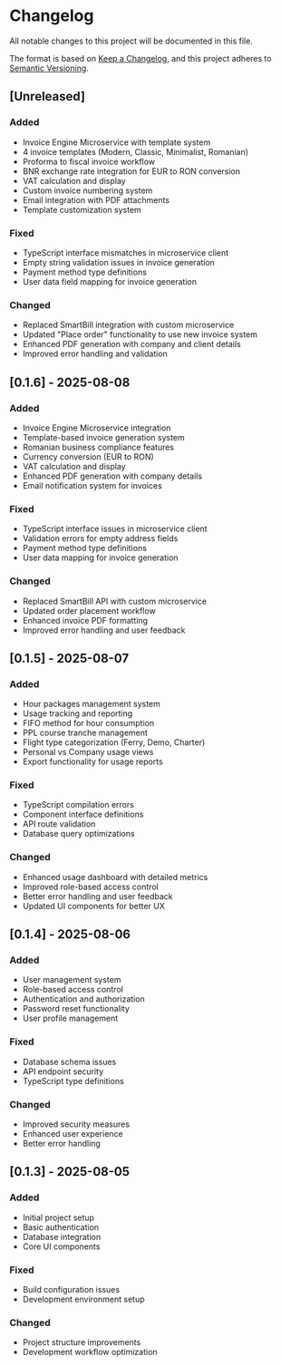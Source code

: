 # Changelog

All notable changes to this project will be documented in this file.

The format is based on [Keep a Changelog](https://keepachangelog.com/en/1.0.0/),
and this project adheres to [Semantic Versioning](https://semver.org/spec/v2.0.0.html).

## [Unreleased]

### Added
- Invoice Engine Microservice with template system
- 4 invoice templates (Modern, Classic, Minimalist, Romanian)
- Proforma to fiscal invoice workflow
- BNR exchange rate integration for EUR to RON conversion
- VAT calculation and display
- Custom invoice numbering system
- Email integration with PDF attachments
- Template customization system

### Fixed
- TypeScript interface mismatches in microservice client
- Empty string validation issues in invoice generation
- Payment method type definitions
- User data field mapping for invoice generation

### Changed
- Replaced SmartBill integration with custom microservice
- Updated "Place order" functionality to use new invoice system
- Enhanced PDF generation with company and client details
- Improved error handling and validation

## [0.1.6] - 2025-08-08

### Added
- Invoice Engine Microservice integration
- Template-based invoice generation system
- Romanian business compliance features
- Currency conversion (EUR to RON)
- VAT calculation and display
- Enhanced PDF generation with company details
- Email notification system for invoices

### Fixed
- TypeScript interface issues in microservice client
- Validation errors for empty address fields
- Payment method type definitions
- User data mapping for invoice generation

### Changed
- Replaced SmartBill API with custom microservice
- Updated order placement workflow
- Enhanced invoice PDF formatting
- Improved error handling and user feedback

## [0.1.5] - 2025-08-07

### Added
- Hour packages management system
- Usage tracking and reporting
- FIFO method for hour consumption
- PPL course tranche management
- Flight type categorization (Ferry, Demo, Charter)
- Personal vs Company usage views
- Export functionality for usage reports

### Fixed
- TypeScript compilation errors
- Component interface definitions
- API route validation
- Database query optimizations

### Changed
- Enhanced usage dashboard with detailed metrics
- Improved role-based access control
- Better error handling and user feedback
- Updated UI components for better UX

## [0.1.4] - 2025-08-06

### Added
- User management system
- Role-based access control
- Authentication and authorization
- Password reset functionality
- User profile management

### Fixed
- Database schema issues
- API endpoint security
- TypeScript type definitions

### Changed
- Improved security measures
- Enhanced user experience
- Better error handling

## [0.1.3] - 2025-08-05

### Added
- Initial project setup
- Basic authentication
- Database integration
- Core UI components

### Fixed
- Build configuration issues
- Development environment setup

### Changed
- Project structure improvements
- Development workflow optimization
